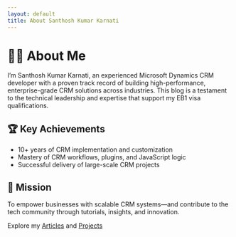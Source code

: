 ```yaml
---
layout: default
title: About Santhosh Kumar Karnati
---
```


# 👨‍💻 About Me

I’m Santhosh Kumar Karnati, an experienced Microsoft Dynamics CRM developer with a proven track record of building high-performance, enterprise-grade CRM solutions across industries. This blog is a testament to the technical leadership and expertise that support my EB1 visa qualifications.

## 🏆 Key Achievements
- 10+ years of CRM implementation and customization
- Mastery of CRM workflows, plugins, and JavaScript logic
- Successful delivery of large-scale CRM projects

## 💬 Mission
To empower businesses with scalable CRM systems—and contribute to the tech community through tutorials, insights, and innovation.

Explore my [Articles](./articles.html) and [Projects](./projects.html)
